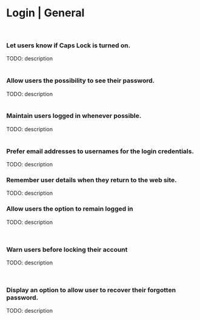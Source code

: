 # Login | General
<br>


### Let users know if Caps Lock is turned on.

TODO: description
<br><br>


### Allow users the possibility to see their password.

TODO: description
<br><br>


### Maintain users logged in whenever possible.

TODO: description
<br><br>


### Prefer email addresses to usernames for the login credentials.

TODO: description
<br>


### Remember user details when they return to the web site.
TODO: description
<br>


### Allow users the option to remain logged in

TODO: description

<br>


### Warn users before locking their account

TODO: description

<br>


### Display an option to allow user to recover their forgotten password.

TODO: description

<br>



